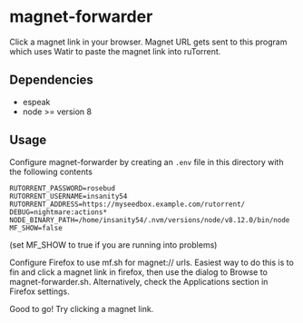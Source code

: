 # magnet-forwarder

Click a magnet link in your browser. Magnet URL gets sent to this program which uses Watir to paste the magnet link into ruTorrent.

## Dependencies

  * espeak
  * node >= version 8

## Usage

Configure magnet-forwarder by creating an `.env` file in this directory with the following contents

```
RUTORRENT_PASSWORD=rosebud
RUTORRENT_USERNAME=insanity54
RUTORRENT_ADDRESS=https://myseedbox.example.com/rutorrent/
DEBUG=nightmare:actions*
NODE_BINARY_PATH=/home/insanity54/.nvm/versions/node/v8.12.0/bin/node
MF_SHOW=false
```

(set MF_SHOW to true if you are running into problems)

Configure Firefox to use mf.sh for magnet:// urls. Easiest way to do this is to fin and click a magnet link in firefox, then use the dialog to Browse to magnet-forwarder.sh. Alternatively, check the Applications section in Firefox settings.

Good to go! Try clicking a magnet link.
